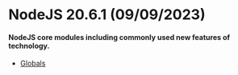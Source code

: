 # NodeJS 20.6.1 (09/09/2023)

#### NodeJS core modules including commonly used new features of technology.

- [Globals](01_globals/README.md)

